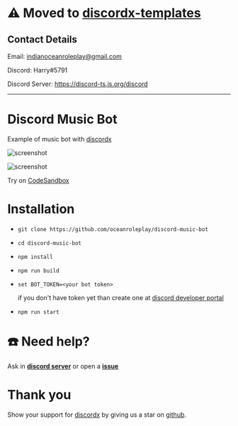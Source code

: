 # ⚠️ Moved to [discordx-templates](https://github.com/oceanroleplay/discordx-templates/tree/main/4-music-player-ytdl)

## Contact Details

Email: indianoceanroleplay@gmail.com

Discord: Harry#5791

Discord Server: https://discord-ts.js.org/discord
___

# Discord Music Bot

Example of music bot with [discordx](https://www.npmjs.com/package/discordx)

![screenshot](./src/images/1.jpg)

![screenshot](./src/images/2.jpg)

Try on [CodeSandbox](https://codesandbox.io/s/github/oceanroleplay/discord-music-bot)

# Installation

- `git clone https://github.com/oceanroleplay/discord-music-bot`
- `cd discord-music-bot`
- `npm install`
- `npm run build`
- `set BOT_TOKEN=<your bot token>`

  if you don't have token yet than create one at [discord developer portal](https://discord.com/developers/)

- `npm run start`

# ☎️ Need help?

Ask in **[discord server](https://discord.gg/yHQY9fexH9)** or open a **[issue](https://github.com/oceanroleplay/discord-music-bot/issues)**

# Thank you

Show your support for [discordx](https://www.npmjs.com/package/discordx) by giving us a star on [github](https://github.com/oceanroleplay/discord.ts).
